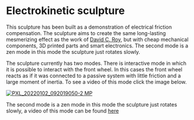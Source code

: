 # Electrokinetic sculpture
This sculpture has been built as a demonstration of electrical friction compensation. The sculpture aims to create the same long-lasting mesmerizing effect as the work of [David C. Roy](https://www.woodthatworks.com/), but with cheap mechanical components, 3D printed parts and smart electronics. The second mode is a zen mode in this mode the sculpture just rotates slowly.

The sculpture currently has two modes. There is interactive mode in which it is possible to interact with the front wheel. In this cases the front wheel reacts as if it was connected to a passive system with little friction and a large moment of inertia. To see a video of this mode click the image below. 


[![PXL_20220102_092019050-2 MP](https://user-images.githubusercontent.com/6079002/147871917-449bd512-f3b7-4ce4-81d3-880b2d29c4e7.jpg)](https://youtu.be/oQwkW7BH-mE "Video on Youtube")

The second mode is a zen mode in this mode the sculpture just rotates slowly, a video of this mode can be found [here](https://youtu.be/FcRmKU-JQ9s "Video on Youtube")
